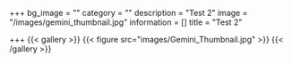 +++
bg_image = ""
category = ""
description = "Test 2"
image = "/images/gemini_thumbnail.jpg"
information = []
title = "Test 2"

+++
{{< gallery >}}   {{< figure src="images/Gemini_Thumbnail.jpg" >}}  {{< /gallery >}}